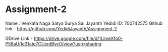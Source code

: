 # Assignment-2
Name : Venkata Naga Satya Surya Sai Jayanth Yedidi ID: 700742575
Github link - https://github.com/YedidiJayanth/Assignment-2

GDrive Link -
https://drive.google.com/file/d/1LimeXfq0-P58aUj1e31ate7CUsrdByc0/view?usp=sharing


